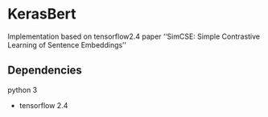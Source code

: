 # KerasBert
Implementation based on tensorflow2.4 paper ‘‘SimCSE: Simple Contrastive Learning of Sentence Embeddings’’

## Dependencies

python 3
* tensorflow 2.4